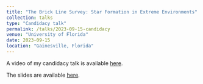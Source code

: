 ```yaml
---
title: "The Brick Line Survey: Star Formation in Extreme Environments"
collection: talks
type: "Candidacy talk"
permalink: /talks/2023-09-15-candidacy
venue: "University of Florida"
date: 2023-09-15
location: "Gainesville, Florida"
---
```


A video of my candidacy talk is available [here](https://youtu.be/oJElAk8nW0Q).

The slides are available [here](https://abulatek.github.io/files/bulatek_candidacy.pdf).
